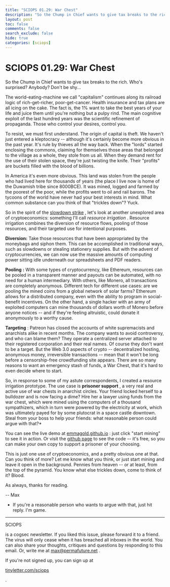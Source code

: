 ```yaml
---
title: "SCIOPS 01.29: War Chest"
description: "So the Chump in Chief wants to give tax breaks to the rich"
layout: post
toc: false
comments: false
search_exclude: false
hide: true
categories: [sciops]
---
```



 SCIOPS 01.29: War Chest
=========================


So the Chump in Chief wants to give tax breaks to the rich. Who's surprised? Anybody? Don't be shy...
  

  

The world-eating-machine we call "capitalism" continues along its railroad logic of rich-get-richer, poor-get-cancer. Health insurance and tax plans are all icing on the cake. The fact is, the 1% want to take the best years of your life and juice them until you're nothing but a pulpy rind. The main cognitive exploit of the last hundred years was the scientific refinement of propaganda. Those who control your desires, control you.
  

  

To resist, we must first understand. The origin of capital is theft. We haven't just entered a kleptocracy -- although it's certainly become more obvious in the past year. It's rule by thieves all the way back. When the "lords" started enclosing the commons, claiming for themselves those areas that belonged to the village as a whole, they stole from us all. When they demand rent for the use of their stolen space, they're just twisting the knife. Their "profits" are buckets filled with the blood of billions.
  

  

In America it's even more obvious. This land was stolen from the people who had lived here for thousands of years (the place I live now is home of the Duwamish tribe since 8000BCE). It was mined, logged and farmed by the poorest of the poor, while the profits went to oil and rail barons. The tycoons of the world have never had your best interests in mind. What common substance can you think of that "trickles down"? Yuck.
  

  

So in the spirit of the
[slowdown strike](https://en.wikipedia.org/wiki/Slowdown)
, let's look at another unexplored area of cryptoeconomics: something I'll call
*resource irrigation*
. Resource irrigation combines the diversion of resource flows, pooling of those resources, and their targeted use for intentional purposes.
  

  

**Diversion:**
Take those resources that have been appropriated by the moneybags and siphon them. This can be accomplished in traditional ways, such as slowdowns or stealing stationery supplies. But with the advent of cryptocurrencies, we can now use the massive amounts of computing power sitting idle underneath our spreadsheets and PDF readers.
  

  

**Pooling**
**:**
With some types of cryptocurrency, like Ethereum, resources can be pooled in a transparent manner and payouts can be automated, with no need for a human intermediary. With others, like Monero, all transactions are completely anonymous. Different tech for different use cases: are we pooling the mined coins from a global network of solar farms? Ethereum allows for a distributed company, even with the ability to program in social-benefit incentives. On the other hand, a single hacker with an army of exploited computers can mine thousands of dollars worth of Monero before anyone notices -- and if they're feeling altruistic, could donate it anonymously to a worthy cause.
  

  

**Targeting**
: Patreon has closed the accounts of white supremacists and anarchists alike in recent months. The company wants to avoid controversy, and who can blame them? They operate a centralized server attached to their registered corporation and their real names. Of course they don't want to be a target. But the Web 3.0 aspects of crypto -- decentralized hosting, anonymous money, irreversible transactions -- mean that it won't be long before a censorship-free crowdfunding site appears. There are so many reasons to want an emergency stash of funds, a War Chest, that it's hard to even decide where to start.
  

  

So, in response to some of my astute correspondents, I created a resource irrigation prototype. The use case is
**prisoner support**
, a very real and active use of war chests in anarchist circles. Your friend locked herself to a bulldozer and is now facing a dime? Hire her a lawyer using funds from the war chest, which were mined using the computers of a thousand sympathizers, which in turn were powered by the electricity at work, which was ultimately payed for by some plutocrat in a space castle downtown. Steal from your boss to help your friends: what reasonable person could argue with that?*
  

  

You can see the live demo at
[emmagold.github.io](https://emmagold.github.io/)
: just click "start mining" to see it in action. Or visit the
[github page](https://github.com/emmagold)
to see the code -- it's free, so you can make your own copy to support a prisoner of your choosing.
  

  

This is just one use of cryptoeconomics, and a pretty obvious one at that. Can you think of more? Let me know what you think, or just start mining and leave it open in the background. Pennies from heaven -- or at least, from the top of the pyramid. You know what else trickles down, come to think of it? Blood.
  

  

As always, thanks for reading.
  

-- Max
  

  

* If you're a reasonable person who wants to argue with that, just hit reply. I'm game.
  



---




 SCIOPS
 

 is a cogsec newsletter. If you liked this issue, please forward it to a friend. The virus will only cease when it has breached all inboxes in the world. You can also share your thoughts, critiques and questions by responding to this email. Or, write me at
 [max@permafuture.net](mailto:max@permafuture.net) 
 .
   

  

 If you're not signed up, you can sign up at
 
[tinyletter.com/sciops](http://tinyletter.com/sciops) 

 .
 
